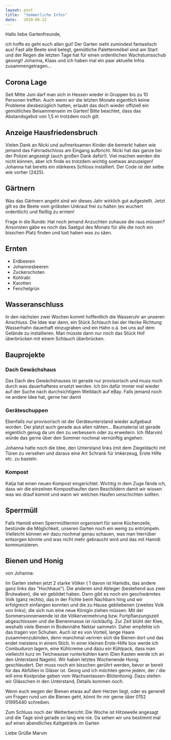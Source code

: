 ```yaml
---
layout: post
title:  "Sommerliche Infos"
date:   2020-06-22
---
```



<p class="intro"><span class="dropcap">H</span>allo liebe Gartenfreunde,

ich hoffe es geht euch allen gut! Der Garten sieht zumindest fantastisch aus!
Fast alle Beete sind belegt, gemütliche Palettenmöbel sind am Start und der Regen die letzten Tage hat für einen ordentlichen Wachstumsschub gesorgt!
Johanna, Klaas und ich haben mal ein paar aktuelle Infos zusammengetragen... </p>

## Corona Lage

Seit Mitte Juni darf man sich in Hessen wieder in Gruppen bis zu 10 Personen treffen. Auch wenn wir die letzten Monate eigentlich keine Probleme diesbezüglich hatten, erlaubt das doch wieder offiziell ein gemütliches Beisammensein im Garten!
Bitte beachtet, dass das Abstandsgebot von 1,5 m trotzdem noch gilt.

## Anzeige Hausfriedensbruch

Vielen Dank an Nicki und aufmerksamen Kinder die bemerkt haben wie jemand das Fahrradschloss am Eingang aufbricht.
Nicki hat das ganze bei der Polizei angezeigt (auch großen Dank dafür!). Viel machen werden die nicht können, aber ich finde es trotzdem wichtig soetwas anzuzeigen!
Johanna hat bereits ein stärkeres Schloss installiert. Der Code ist der selbe wie vorher (2425).

## Gärtnern

Was das Gärtnern angeht sind wir dieses Jahr wirklich gut aufgestellt. Jetzt gilt es die Beete vom gröbsten Unkraut frei zu halten (es wuchert ordentlich) und fleißig zu ernten!

Frage in die Runde: Hat noch jemand Anzuchten zuhause die raus müssen?
Ansonsten gäbe es noch das Saatgut des Monats für alle die noch ein bisschen Platz finden und lust haben was zu säen.


## Ernten

* Erdbeeren
* Johannesbeeren
* Zuckerschoten
* Kohlrabi
* Karotten
* Fenchelgrün

## Wasseranschluss

In den nächsten zwei Wochen kommt hoffentlich die Wasseruhr an unseren Anschluss. Die Idee war dann, ein Stück Schlauch bei der Hecke Richtung Wasserhahn dauerhaft einzugraben und ein Hahn o.ä. bei uns auf dem Gelände zu installieren. Man müsste dann nur noch das Stück Hof überbrücken mit einem Schlauch überbrücken.


## Bauprojekte

### Dach Gewächshaus

Das Dach des Gewächshauses ist gerade nur provisorisch und muss noch durch was dauerhafteres ersetzt werden. Ich bin dafür immer mal wieder auf der Suche nach durchsichtigem Welldach auf eBay. Falls jemand noch ne andere Idee hat, gerne her damit


### Geräteschuppen

Ebenfalls nur provisorisch ist der Geräteunterstand wieder aufgebaut worden. Der platzt auch gerade aus allen nähten... Baumaterial ist gerade eigentlich genug da um den zu verbessern oder zu erweitern. Ich (Marvin) würde das gerne über den Sommer nochmal vernünftig angehen.

Johanna hatte noch die Idee, den Unterstand links (mit dem Ziegeldach) mit Türen zu versehen und daraus eine Art Schrank für Imkerzeug, Erste Hilfe etc. zu basteln.

### Kompost

Katja hat einen neuen Kompost eingerichtet. Wichtig in dem Zuge fände ich, dass wir die einzelnen Komposthaufen dann Beschildern damit wir wissen was wo drauf kommt und wann wir welchen Haufen umschichten sollten.

## Sperrmüll

Falls Hamidi einen Sperrmülltermin organisiert für seine Küchenzeile, bestünde die Möglichkeit, unseren Garten noch ein wenig zu entrümpeln. Vielleicht können wir dazu nochmal genau schauen, was man hierrüber entsorgen könnte und was nicht mehr gebraucht wird und das mit Hamidi kommunizieren.

## Bienen und Honig

von Johanna:

Im Garten stehen jetzt 2 starke Völker ( 1 davon ist Hamidis, das andere ganz links das "Hochhaus"). Die anderen sind Ableger (bestehend aus zwei Brutwaben), die wir gebildet haben. Dann gibt es noch ein geschwärmtes Volk (ganz rechts), das in der Fichte beim Nachbarn hing und wir erfolgreich einfangen konnten und die zu Hause gebliebenen (zweites Volk von links), die sich nun eine neue Königin ziehen müssen. Mit der Sommersonnenwende ist die Völkervermehrung bzw. Fortpflanzungszeit abgeschlossen und die Bienenmasse ist rückläufig.
Zur Zeit blüht der Klee, weshalb viele Bienen in Bodennähe Nektar sammeln. Daher empfehle ich das tragen von Schuhen. Auch ist es von Vorteil, lange Haare zusammenzubinden, denn manchmal verirren sich die Bienen dort und das endet meistens in einem Stich. In einer kleinen Erste-Hilfe box werde ich Combuduron lagern, eine Kühlcreme und dazu ein Kühlpack, dass man vielleicht kurz im Teichwasser runterkühlen kann (Den Kasten werde ich an den Unterstand Nageln).
Wir haben letztes Wochenende Honig geschleudert. Der muss noch ein bisschen gerührt werden, bevor er bereit für das Abfüllen in Gläser ist.
Georg und ich möchten gerne jedem, der / die will eine Kostprobe geben vom Wachsenlassen-Blütenhonig. Dazu stellen wir Glässchen in den Unterstand, Details kommen noch.

Wenn euch wegen der Bienen etwas auf  dem Herzen liegt, oder es generell um Fragen rund um die Bienen geht, könnt ihr mir gerne über 0152 01995440 schreiben.


Zum Schluss noch der Wetterbericht:
Die Woche ist Hitzewelle angesagt und die Tage sind gerade so lang wie nie. Da sehen wir uns bestimmt mal auf einen abendliches Kaltgetränk im Garten

Liebe Grüße
Marvin